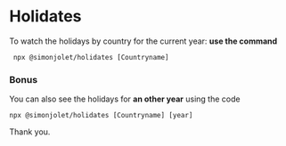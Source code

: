# Holidates

To watch the holidays by country for the current year: 
**use the command** 


``` npx @simonjolet/holidates [Countryname]```

### Bonus

You can also see the holidays for **an other year** using the code


```npx @simonjolet/holidates [Countryname] [year] ```


Thank you.
